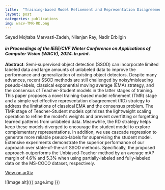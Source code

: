 ```yaml
---
title:  "Training-based Model Refinement and Representation Disagreement for Semi-Supervised Object Detection"
layout: post
categories: publications
img: wacv-TMR-RD.png
---
```


Seyed Mojtaba Marvasti-Zadeh, Nilanjan Ray, Nadir Erbilgin 

#### *in Proceedings of the IEEE/CVF Winter Conference on Applications of Computer Vision (WACV), 2024. In print.*


**Abstract**: Semi-supervised object detection (SSOD) can incorporate limited labeled data and large amounts of unlabeled data to improve the performance and generalization of existing object detectors. Despite many advances, recent SSOD methods are still challenged by noisy/misleading pseudo-labels, classical exponential moving average (EMA) strategy, and the consensus of Teacher-Student models in the latter stages of training. This paper proposes a novel training-based model refinement (TMR) stage and a simple yet effective representation disagreement (RD) strategy to address the limitations of classical EMA and the consensus problem. The TMR stage of Teacher-Student models optimizes the lightweight scaling operation to refine the model's weights and prevent overfitting or forgetting learned patterns from unlabeled data. Meanwhile, the RD strategy helps keep these models diverged to encourage the student model to explore complementary representations. In addition, we use cascade regression to generate more reliable pseudo-labels for supervising the student model. Extensive experiments demonstrate the superior performance of our approach over state-of-the-art SSOD methods. Specifically, the proposed approach outperforms the Unbiased-Teacher method by an average mAP margin of 4.6% and 5.3% when using partially-labeled and fully-labeled data on the MS-COCO dataset, respectively.


<div class="button-container" style="margin-bottom:10px">
  <div class="more"><a href="https://arxiv.org/abs/2307.13755">View on arXiv</a></div>
</div>


![Image alt]({{ page.img }})




